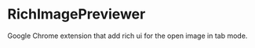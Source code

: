 RichImagePreviewer
==================

Google Chrome extension that add rich ui for the open image in tab mode.